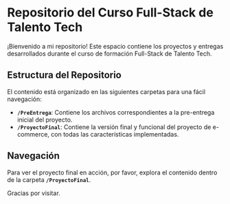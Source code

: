 # Repositorio del Curso Full-Stack de Talento Tech

¡Bienvenido a mi repositorio! Este espacio contiene los proyectos y entregas desarrollados durante el curso de formación Full-Stack de Talento Tech.

## Estructura del Repositorio

El contenido está organizado en las siguientes carpetas para una fácil navegación:

* **`/PreEntrega`**: Contiene los archivos correspondientes a la pre-entrega inicial del proyecto.
* **`/ProyectoFinal`**: Contiene la versión final y funcional del proyecto de e-commerce, con todas las características implementadas.

## Navegación

Para ver el proyecto final en acción, por favor, explora el contenido dentro de la carpeta **`/ProyectoFinal`**.

Gracias por visitar.